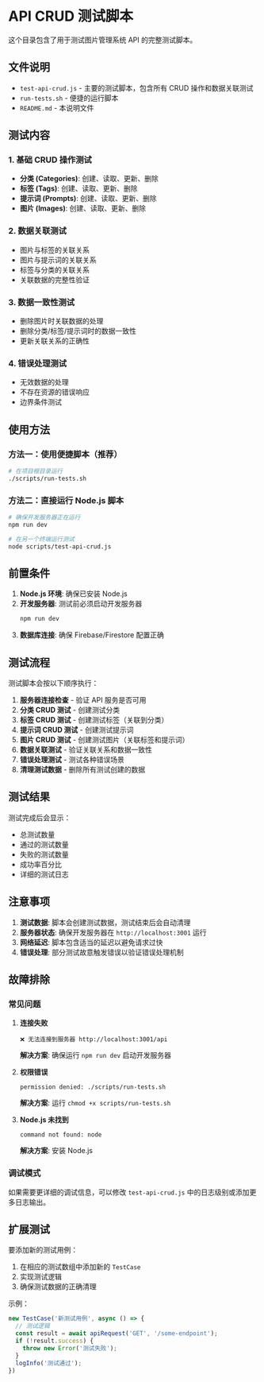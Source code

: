 # API CRUD 测试脚本

这个目录包含了用于测试图片管理系统 API 的完整测试脚本。

## 文件说明

- `test-api-crud.js` - 主要的测试脚本，包含所有 CRUD 操作和数据关联测试
- `run-tests.sh` - 便捷的运行脚本
- `README.md` - 本说明文件

## 测试内容

### 1. 基础 CRUD 操作测试
- **分类 (Categories)**: 创建、读取、更新、删除
- **标签 (Tags)**: 创建、读取、更新、删除
- **提示词 (Prompts)**: 创建、读取、更新、删除
- **图片 (Images)**: 创建、读取、更新、删除

### 2. 数据关联测试
- 图片与标签的关联关系
- 图片与提示词的关联关系
- 标签与分类的关联关系
- 关联数据的完整性验证

### 3. 数据一致性测试
- 删除图片时关联数据的处理
- 删除分类/标签/提示词时的数据一致性
- 更新关联关系的正确性

### 4. 错误处理测试
- 无效数据的处理
- 不存在资源的错误响应
- 边界条件测试

## 使用方法

### 方法一：使用便捷脚本（推荐）

```bash
# 在项目根目录运行
./scripts/run-tests.sh
```

### 方法二：直接运行 Node.js 脚本

```bash
# 确保开发服务器正在运行
npm run dev

# 在另一个终端运行测试
node scripts/test-api-crud.js
```

## 前置条件

1. **Node.js 环境**: 确保已安装 Node.js
2. **开发服务器**: 测试前必须启动开发服务器
   ```bash
   npm run dev
   ```
3. **数据库连接**: 确保 Firebase/Firestore 配置正确

## 测试流程

测试脚本会按以下顺序执行：

1. **服务器连接检查** - 验证 API 服务是否可用
2. **分类 CRUD 测试** - 创建测试分类
3. **标签 CRUD 测试** - 创建测试标签（关联到分类）
4. **提示词 CRUD 测试** - 创建测试提示词
5. **图片 CRUD 测试** - 创建测试图片（关联标签和提示词）
6. **数据关联测试** - 验证关联关系和数据一致性
7. **错误处理测试** - 测试各种错误场景
8. **清理测试数据** - 删除所有测试创建的数据

## 测试结果

测试完成后会显示：
- 总测试数量
- 通过的测试数量
- 失败的测试数量
- 成功率百分比
- 详细的测试日志

## 注意事项

1. **测试数据**: 脚本会创建测试数据，测试结束后会自动清理
2. **服务器状态**: 确保开发服务器在 `http://localhost:3001` 运行
3. **网络延迟**: 脚本包含适当的延迟以避免请求过快
4. **错误处理**: 部分测试故意触发错误以验证错误处理机制

## 故障排除

### 常见问题

1. **连接失败**
   ```
   ❌ 无法连接到服务器 http://localhost:3001/api
   ```
   **解决方案**: 确保运行 `npm run dev` 启动开发服务器

2. **权限错误**
   ```
   permission denied: ./scripts/run-tests.sh
   ```
   **解决方案**: 运行 `chmod +x scripts/run-tests.sh`

3. **Node.js 未找到**
   ```
   command not found: node
   ```
   **解决方案**: 安装 Node.js

### 调试模式

如果需要更详细的调试信息，可以修改 `test-api-crud.js` 中的日志级别或添加更多日志输出。

## 扩展测试

要添加新的测试用例：

1. 在相应的测试数组中添加新的 `TestCase`
2. 实现测试逻辑
3. 确保测试数据的正确清理

示例：
```javascript
new TestCase('新测试用例', async () => {
  // 测试逻辑
  const result = await apiRequest('GET', '/some-endpoint');
  if (!result.success) {
    throw new Error('测试失败');
  }
  logInfo('测试通过');
})
```